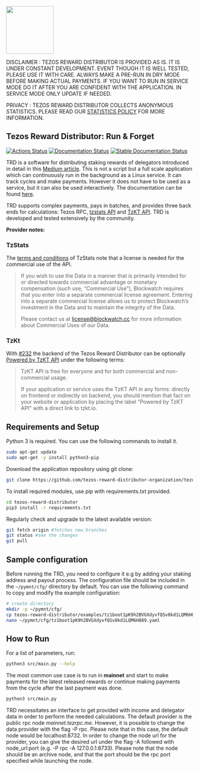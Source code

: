 <img src="https://raw.githubusercontent.com/habanoz/trd-art/master/logo-narrow/trd_512__1.png" width="128" /> 

DISCLAIMER : TEZOS REWARD DISTRIBUTOR IS PROVIDED AS IS. IT IS UNDER CONSTANT DEVELOPMENT. EVENT THOUGH IT IS WELL TESTED, PLEASE USE IT WITH CARE. ALWAYS MAKE A PRE-RUN IN DRY MODE BEFORE MAKING ACTUAL PAYMENTS. IF YOU WANT TO RUN IN SERVICE MODE DO IT AFTER YOU ARE CONFIDENT WITH THE APPLICATION. IN SERVICE MODE ONLY UPDATE IF NEEDED.

PRIVACY : TEZOS REWARD DISTRIBUTOR COLLECTS ANONYMOUS STATISTICS. PLEASE READ OUR [STATISTICS POLICY](https://tezos-reward-distributor-organization.github.io/tezos-reward-distributor/statistics.html) FOR MORE INFORMATION.

## Tezos Reward Distributor: Run & Forget

[![Actions Status](https://github.com/tezos-reward-distributor-organization/tezos-reward-distributor/workflows/CI/badge.svg)](https://github.com/tezos-reward-distributor-organization/tezos-reward-distributor/actions)
[![Documentation Status](https://github.com/tezos-reward-distributor-organization/tezos-reward-distributor/workflows/Docs/badge.svg)](https://github.com/tezos-reward-distributor-organization/tezos-reward-distributor/actions)
[![Stable Documentation Status](https://img.shields.io/badge/docs-stable-blue.svg)](https://tezos-reward-distributor-organization.github.io/tezos-reward-distributor/)

TRD is a software for distributing staking rewards of delegators introduced in detail in this [Medium article](https://medium.com/@huseyinabanox/tezos-reward-distributor-e6588c4d27e7). This is not a script but a full scale application which can continuously run in the background as a Linux service. It can track cycles and make payments. However it does not have to be used as a service, but it can also be used interactively.
The documentation can be found [here](https://tezos-reward-distributor-organization.github.io/tezos-reward-distributor/).

TRD supports complex payments, pays in batches, and provides three back ends for calculations: Tezos RPC, [tzstats API](https://tzstats.com/) and [TzKT API](https://api.tzkt.io/). TRD is developed and tested extensively by the community.

**Provider notes:**

### TzStats

The [terms and conditions](https://tzstats.com/terms) of TzStats note that a license is needed for the commercial use of the API.

> If you wish to use the Data in a manner that is primarily intended for or directed towards commercial advantage or monetary compensation (such use, “Commercial Use”), Blockwatch requires that you enter into a separate commercial license agreement. Entering into a separate commercial license allows us to protect Blockwatch’s investment in the Data and to maintain the integrity of the Data.
>
> Please contact us at license@blockwatch.cc for more information about Commercial Uses of our Data.

### TzKt

With [#232](https://github.com/tezos-reward-distributor-organization/tezos-reward-distributor/pull/232) the backend of the Tezos Reward Distributor can be optionally [Powered by TzKT API](https://tzkt.io/) under the following terms:

> TzKT API is free for everyone and for both commercial and non-commercial usage.
>
> If your application or service uses the TzKT API in any forms: directly on frontend or indirectly on backend, you should mention that fact on your website or
> application by placing the label "Powered by TzKT API" with a direct link to tzkt.io.

## Requirements and Setup

Python 3 is required. You can use the following commands to install it.

```bash
sudo apt-get update
sudo apt-get -y install python3-pip
```

Download the application repository using git clone:

```bash
git clone https://github.com/tezos-reward-distributor-organization/tezos-reward-distributor
```

To install required modules, use pip with requirements.txt provided.

```bash
cd tezos-reward-distributor
pip3 install -r requirements.txt
```

Regularly check and upgrade to the latest available version:

```bash
git fetch origin #fetches new branches
git status #see the changes
git pull
```

## Sample configuration

Before running the TRD, you need to configure it e.g by adding your staking address and payout process.
The configuration file should be included in the `~/pymnt/cfg/` directory by default. You can use the following command to copy and modify the example configuration:

```bash
# create directory
mkdir -p ~/pymnt/cfg/
cp tezos-reward-distributor/examples/tz1boot1pK9h2BVGXdyvfQSv8kd1LQM6H889.yaml ~/pymnt/cfg/
nano ~/pymnt/cfg/tz1boot1pK9h2BVGXdyvfQSv8kd1LQM6H889.yaml
```

## How to Run

For a list of parameters, run:

```bash
python3 src/main.py --help
```

The most common use case is to run in **mainnet** and start to make payments for the latest released rewards or continue making payments from the cycle after the last payment was done.

```bash
python3 src/main.py
```

TRD necessitates an interface to get provided with income and delegator data in order to perform the needed calculations.
The default provider is the public rpc node *mainnet.tezrpc.me*. However, it is possible to change the data provider with the flag -P rpc.
Please note that in this case, the default node would be localhost:8732. In order to change the node url for the provider, you can give the desired url 
under the flag -A followed with node_url:port (e.g. -P rpc -A 127.0.0.1:8733).
Please note that the node should be an archive node, and that the port should be the rpc port specified while launching the node.

